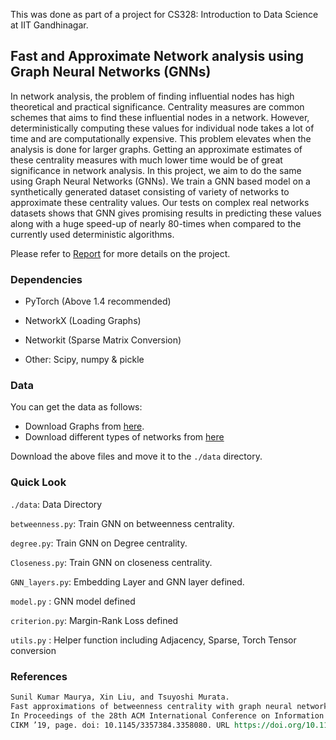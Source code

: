 This was done as part of a project for CS328: Introduction to Data Science at IIT Gandhinagar.

## Fast and Approximate Network analysis using Graph Neural Networks (GNNs)

In network analysis, the problem of finding influential nodes has high theoretical and practical significance. Centrality measures are common schemes that aims to find these influential nodes in a network. However, deterministically computing these values for individual node takes a lot of time and are computationally expensive. This problem elevates when the analysis is done for larger graphs. Getting an approximate estimates of these centrality measures with much lower time would be of great significance in network analysis. In this project, we aim to do the same using Graph Neural Networks (GNNs). We train a GNN based model on a synthetically generated dataset consisting of variety of networks to approximate these centrality values. Our tests on complex real networks datasets shows that GNN gives promising results in predicting these values along with a huge speed-up of nearly 80-times when compared to the currently used deterministic algorithms.

Please refer to [Report](./report.pdf) for more details on the project. 



### Dependencies

* PyTorch (Above 1.4 recommended)

* NetworkX (Loading Graphs)

* Networkit (Sparse Matrix Conversion)

* Other: Scipy, numpy & pickle

  

### Data

You can get the data as follows: 

* Download Graphs from [here](https://drive.google.com/drive/folders/1EAb4GFIUoFJi50vtWfuJl0yhx2vs1Ijc?usp=sharing).
* Download different types of networks from [here](https://drive.google.com/drive/folders/1oWFLLRMcucU5Copc7LhWBN_MBHvMx7Kt?usp=sharing) 

Download the above files and move it to the `./data` directory.



### Quick Look

`./data`: Data Directory

`betweenness.py`:   Train GNN on betweenness centrality.

`degree.py`:               Train GNN on Degree centrality.

`Closeness.py`:        Train GNN on closeness centrality.

`GNN_layers.py`:      Embedding Layer and GNN layer defined.

`model.py` :                 GNN model defined

`criterion.py`:         Margin-Rank Loss defined

`utils.py` :                  Helper function including Adjacency, Sparse, Torch Tensor conversion 



### References

```reStructuredText
Sunil Kumar Maurya, Xin Liu, and Tsuyoshi Murata. 
Fast approximations of betweenness centrality with graph neural networks. 
In Proceedings of the 28th ACM International Conference on Information and Knowledge Management,
CIKM ’19, page. doi: 10.1145/3357384.3358080. URL https://doi.org/10.1145/3357384.3358080.
```

